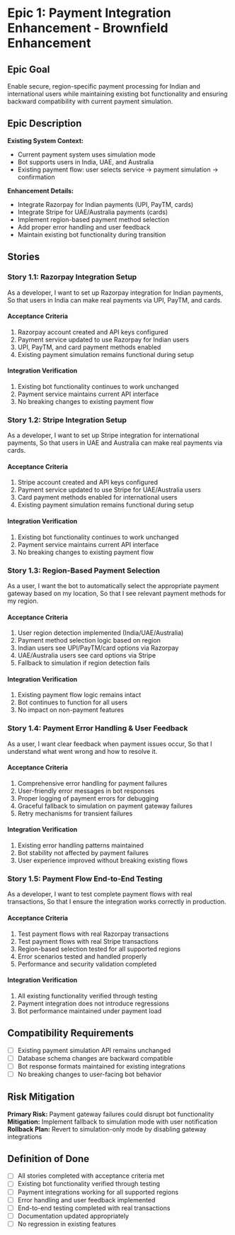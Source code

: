 # Epic 1: Payment Integration Enhancement - Brownfield Enhancement

## Epic Goal
Enable secure, region-specific payment processing for Indian and international users while maintaining existing bot functionality and ensuring backward compatibility with current payment simulation.

## Epic Description

**Existing System Context:**
- Current payment system uses simulation mode
- Bot supports users in India, UAE, and Australia
- Existing payment flow: user selects service → payment simulation → confirmation

**Enhancement Details:**
- Integrate Razorpay for Indian payments (UPI, PayTM, cards)
- Integrate Stripe for UAE/Australia payments (cards)
- Implement region-based payment method selection
- Add proper error handling and user feedback
- Maintain existing bot functionality during transition

## Stories

### Story 1.1: Razorpay Integration Setup
As a developer,
I want to set up Razorpay integration for Indian payments,
So that users in India can make real payments via UPI, PayTM, and cards.

#### Acceptance Criteria
1. Razorpay account created and API keys configured
2. Payment service updated to use Razorpay for Indian users
3. UPI, PayTM, and card payment methods enabled
4. Existing payment simulation remains functional during setup

#### Integration Verification
1. Existing bot functionality continues to work unchanged
2. Payment service maintains current API interface
3. No breaking changes to existing payment flow

### Story 1.2: Stripe Integration Setup
As a developer,
I want to set up Stripe integration for international payments,
So that users in UAE and Australia can make real payments via cards.

#### Acceptance Criteria
1. Stripe account created and API keys configured
2. Payment service updated to use Stripe for UAE/Australia users
3. Card payment methods enabled for international users
4. Existing payment simulation remains functional during setup

#### Integration Verification
1. Existing bot functionality continues to work unchanged
2. Payment service maintains current API interface
3. No breaking changes to existing payment flow

### Story 1.3: Region-Based Payment Selection
As a user,
I want the bot to automatically select the appropriate payment gateway based on my location,
So that I see relevant payment methods for my region.

#### Acceptance Criteria
1. User region detection implemented (India/UAE/Australia)
2. Payment method selection logic based on region
3. Indian users see UPI/PayTM/card options via Razorpay
4. UAE/Australia users see card options via Stripe
5. Fallback to simulation if region detection fails

#### Integration Verification
1. Existing payment flow logic remains intact
2. Bot continues to function for all users
3. No impact on non-payment features

### Story 1.4: Payment Error Handling & User Feedback
As a user,
I want clear feedback when payment issues occur,
So that I understand what went wrong and how to resolve it.

#### Acceptance Criteria
1. Comprehensive error handling for payment failures
2. User-friendly error messages in bot responses
3. Proper logging of payment errors for debugging
4. Graceful fallback to simulation on payment gateway failures
5. Retry mechanisms for transient failures

#### Integration Verification
1. Existing error handling patterns maintained
2. Bot stability not affected by payment failures
3. User experience improved without breaking existing flows

### Story 1.5: Payment Flow End-to-End Testing
As a developer,
I want to test complete payment flows with real transactions,
So that I ensure the integration works correctly in production.

#### Acceptance Criteria
1. Test payment flows with real Razorpay transactions
2. Test payment flows with real Stripe transactions
3. Region-based selection tested for all supported regions
4. Error scenarios tested and handled properly
5. Performance and security validation completed

#### Integration Verification
1. All existing functionality verified through testing
2. Payment integration does not introduce regressions
3. Bot performance maintained under payment load

## Compatibility Requirements
- [ ] Existing payment simulation API remains unchanged
- [ ] Database schema changes are backward compatible
- [ ] Bot response formats maintained for existing integrations
- [ ] No breaking changes to user-facing bot behavior

## Risk Mitigation
**Primary Risk:** Payment gateway failures could disrupt bot functionality
**Mitigation:** Implement fallback to simulation mode with user notification
**Rollback Plan:** Revert to simulation-only mode by disabling gateway integrations

## Definition of Done
- [ ] All stories completed with acceptance criteria met
- [ ] Existing bot functionality verified through testing
- [ ] Payment integrations working for all supported regions
- [ ] Error handling and user feedback implemented
- [ ] End-to-end testing completed with real transactions
- [ ] Documentation updated appropriately
- [ ] No regression in existing features